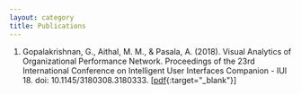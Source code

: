```yaml
---
layout: category
title: Publications
---
```

1. Gopalakrishnan, G., Aithal, M. M., & Pasala, A. (2018). Visual Analytics of Organizational Performance Network. Proceedings of the 23rd International Conference on Intelligent User Interfaces Companion - IUI 18. doi: 10.1145/3180308.3180333. [[pdf](https://dl.acm.org/citation.cfm?id=3180308.3180333){:target="_blank"}]
<!-- 2. M. R., Anala, Aithal M., Madhusudhan, D. C., Jeevan, & K. R., Kartik (2016). Comparative Study of Computationally Intensive -->
<!-- Algorithms on CPU and GPU. International Journal of Applied Engineering Research, 11, 2996–2999. [[pdf](https://pdfs.semanticscholar.org/ad32/36cb9a8be9f9c50e16243cba6cecc562317c.pdf){:target="_blank"}] -->